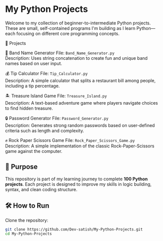 # My Python Projects

Welcome to my collection of beginner-to-intermediate Python projects. These are small, self-contained programs I'm building as I learn Python—each focusing on different core programming concepts.

📁 Projects

🧠 Band Name Generator
File: `Band_Name_Generator.py`  
Description: Uses string concatenation to create fun and unique band names based on user input.

💰 Tip Calculator
File: `Tip_Calculator.py`  
Description: A simple calculator that splits a restaurant bill among people, including a tip percentage.

🏝️ Treasure Island Game
File: `Treasure_Island.py`  
Description: A text-based adventure game where players navigate choices to find hidden treasure.

🔒 Password Generator
File: `Password_Generator.py`  
Description: Generates strong random passwords based on user-defined criteria such as length and complexity.

✊ Rock Paper Scissors Game
File: `Rock_Paper_Scissors_Game.py`  
Description: A simple implementation of the classic Rock-Paper-Scissors game against the computer.

## 📌 Purpose

This repository is part of my learning journey to complete **100 Python projects**. Each project is designed to improve my skills in logic building, syntax, and clean coding structure.


## 🛠️ How to Run

Clone the repository:
```bash
git clone https://github.com/Dev-satish/My-Python-Projects.git
cd My-Python-Projects

